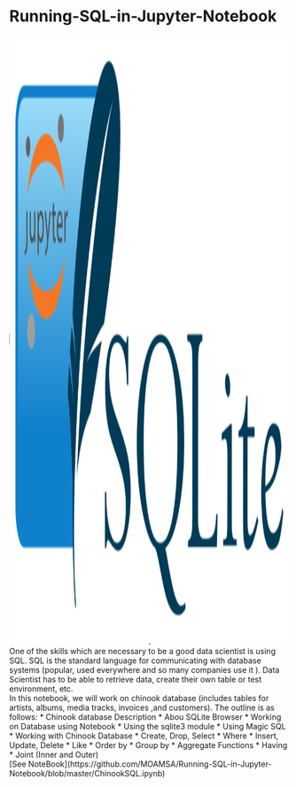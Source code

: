 # Running-SQL-in-Jupyter-Notebook
<img src="https://github.com/MOAMSA/Running-SQL-in-Jupyter-Notebook/blob/master/Figures/NotebookSQLite.PNG" height="1100" width="900">
One of the skills which are necessary to be a good data scientist is using SQL. SQL is the standard language for communicating with database systems (popular, used everywhere and so many companies use it ). Data Scientist has to be able to retrieve data, create their own table or test environment, etc. <br>
In this notebook, we will work on chinook database (includes tables for artists, albums, media tracks, invoices ,and customers).
The outline is as follows:
* Chinook database Description
* Abou SQLite Browser
* Working on Database using Notebook
  * Using the sqlite3 module
  * Using Magic SQL
* Working with Chinook Database 
  * Create, Drop, Select
  * Where 
  * Insert, Update, Delete
  * Like
  * Order by
  * Group by
  * Aggregate Functions
  * Having
  * Joint (Inner and Outer)
  <br>
[See NoteBook](https://github.com/MOAMSA/Running-SQL-in-Jupyter-Notebook/blob/master/ChinookSQL.ipynb)
  
